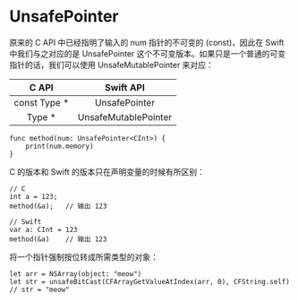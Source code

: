 # UnsafePointer

原来的 C API 中已经指明了输入的 num 指针的不可变的 (const)，因此在 Swift 中我们与之对应的是 UnsafePointer 这个不可变版本。如果只是一个普通的可变指针的话，我们可以使用 UnsafeMutablePointer 来对应：


| C API			| Swift API 				|
|:-----------:|:-------------:		| 
| const Type *	| UnsafePointer			|
| Type *			| UnsafeMutablePointer	|

	func method(num: UnsafePointer<CInt>) {
	    print(num.memory)
	}

C 的版本和 Swift 的版本只在声明变量的时候有所区别：

	// C
	int a = 123;
	method(&a);   // 输出 123

	// Swift
	var a: CInt = 123
	method(&a)    // 输出 123
	
将一个指针强制按位转成所需类型的对象：

	let arr = NSArray(object: "meow")
	let str = unsafeBitCast(CFArrayGetValueAtIndex(arr, 0), CFString.self)
	// str = "meow"